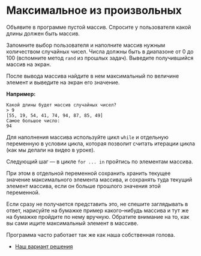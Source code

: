 # Максимальное из произвольных 

Объявите в программе пустой массив. Спросите у пользователя какой длины должен быть массив.

Запомните выбор пользователя и наполните массив нужным количеством случайных чисел. Числа должны быть в диапазоне от 0 до 100 (вспомните метод `rand` из прошлых задач). Выведите получившийся массив на экран.

После вывода массива найдите в нем максимальный по величине элемент и выведите на экран его значение.

**Например:**

```
Какой длины будет массив случайных чисел?
> 9
[55, 19, 54, 41, 74, 94, 87, 85, 49]
Самое большое число:
94
```

<div class="rubyrush-task-hint">

Для наполнения массива используйте цикл `while` и отдельную переменную в условии цикла, которая позволит считать итерации цикла (как мы делали на видео в уроке).

Следующий шаг — в цикле `for ... in` пройтись по элементам массива.

При этом в отдельной переменной сохранить хранить текущее значение максимального элемента массива, и сохранять туда текущий элемент массива, если он больше прошлого значения этой переменной.

Если сразу не получается представить это, не спешите заглядывать в ответ, нарисуйте на бумажке пример какого–нибудь массива и тут же на бумажке пройдите по нему вручную. Обратите внимание на то, как вы сами ищите максимальный элемент в массиве. 

Программа часто работает так же как наша собственная голова.

</div>


<div class="rubyrush-task-answer">


<ul>
<li><a href="https://github.com/aristofun/rubyrush-path/blob/master/steps/loops-02/solution/max_in_array.rb" class="rubyrush-task-solution-link">Наш вариант решения</a></li></ul>


</div>
